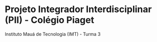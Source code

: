 # Projeto Integrador Interdisciplinar (PII) - Colégio Piaget
Instituto Mauá de Tecnologia (IMT) - Turma 3

